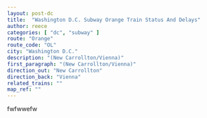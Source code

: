 ```yaml
---
layout: post-dc
title:  "Washington D.C. Subway Orange Train Status And Delays"
author: reece
categories: [ "dc", "subway" ]
route: "Orange"
route_code: "OL"
city: "Washington D.C."
description: "(New Carrollton/Vienna)"
first_paragraph: "(New Carrollton/Vienna)"
direction_out: "New Carrollton"
direction_back: "Vienna"
related_trains: ""
map_ref: ""
---
```


fwfwwefw
